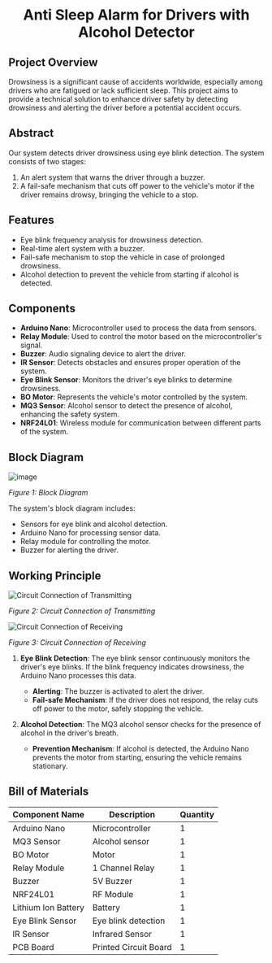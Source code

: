 <h1 align="center">Anti Sleep Alarm for Drivers with Alcohol Detector</h1>
 



## Project Overview
Drowsiness is a significant cause of accidents worldwide, especially among drivers who are fatigued or lack sufficient sleep. This project aims to provide a technical solution to enhance driver safety by detecting drowsiness and alerting the driver before a potential accident occurs.

## Abstract
Our system detects driver drowsiness using eye blink detection. The system consists of two stages:
1. An alert system that warns the driver through a buzzer.
2. A fail-safe mechanism that cuts off power to the vehicle's motor if the driver remains drowsy, bringing the vehicle to a stop.

## Features
- Eye blink frequency analysis for drowsiness detection.
- Real-time alert system with a buzzer.
- Fail-safe mechanism to stop the vehicle in case of prolonged drowsiness.
- Alcohol detection to prevent the vehicle from starting if alcohol is detected.

## Components
- **Arduino Nano**: Microcontroller used to process the data from sensors.
- **Relay Module**: Used to control the motor based on the microcontroller's signal.
- **Buzzer**: Audio signaling device to alert the driver.
- **IR Sensor**: Detects obstacles and ensures proper operation of the system.
- **Eye Blink Sensor**: Monitors the driver's eye blinks to determine drowsiness.
- **BO Motor**: Represents the vehicle's motor controlled by the system.
- **MQ3 Sensor**: Alcohol sensor to detect the presence of alcohol, enhancing the safety system.
- **NRF24L01**: Wireless module for communication between different parts of the system.

## Block Diagram
![image](https://github.com/Dhanush-b/ANTI_SLEEP_ALARM_FOR_DRIVERS_WITH_ALCOHOL/assets/83268895/e7698228-1f43-42c7-95bd-de1add36ab8b)

*Figure 1: Block Diagram*

The system's block diagram includes:
- Sensors for eye blink and alcohol detection.
- Arduino Nano for processing sensor data.
- Relay module for controlling the motor.
- Buzzer for alerting the driver.

## Working Principle
![Circuit Connection of Transmitting](https://github.com/Dhanush-b/ANTI_SLEEP_ALARM_FOR_DRIVERS_WITH_ALCOHOL/assets/83268895/470abb0f-b2be-44bf-a774-5aaad919fc4f)

*Figure 2: Circuit Connection of Transmitting*

![Circuit Connection of Receiving](https://github.com/Dhanush-b/ANTI_SLEEP_ALARM_FOR_DRIVERS_WITH_ALCOHOL/assets/83268895/9f048ae0-ea56-48c4-b1fc-99ee4e5355de)

*Figure 3: Circuit Connection of Receiving*

1. **Eye Blink Detection**: The eye blink sensor continuously monitors the driver's eye blinks. If the blink frequency indicates drowsiness, the Arduino Nano processes this data.
   - **Alerting**: The buzzer is activated to alert the driver.
   - **Fail-safe Mechanism**: If the driver does not respond, the relay cuts off power to the motor, safely stopping the vehicle.

2. **Alcohol Detection**: The MQ3 alcohol sensor checks for the presence of alcohol in the driver's breath.
   - **Prevention Mechanism**: If alcohol is detected, the Arduino Nano prevents the motor from starting, ensuring the vehicle remains stationary.


## Bill of Materials
| Component Name   | Description  | Quantity |
|------------------|--------------|----------|
| Arduino Nano     | Microcontroller | 1      |
| MQ3 Sensor       | Alcohol sensor  | 1      |
| BO Motor         | Motor         | 1      |
| Relay Module     | 1 Channel Relay | 1      |
| Buzzer           | 5V Buzzer     | 1      |
| NRF24L01         | RF Module     | 1      |
| Lithium Ion Battery | Battery   | 1      |
| Eye Blink Sensor | Eye blink detection | 1  |
| IR Sensor        | Infrared Sensor | 1      |
| PCB Board        | Printed Circuit Board | 1|




